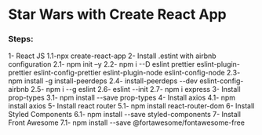 # Star Wars with Create React App

### Steps:

1- React JS
    1.1-npx create-react-app
2- Install .estint with airbnb configuration
    2.1- npm init –y
    2.2- npm i --D eslint prettier eslint-plugin-prettier eslint-config-prettier eslint-plugin-node eslint-config-node
    2.3- npm install -g install-peerdeps
    2.4- install-peerdeps --dev eslint-config-airbnb
    2.5- npm i --g eslint
    2.6- eslint --init
    2.7- npm i express
3- Install prop-types
    3.1- npm install --save prop-types
4- Install axios
    4.1- npm install axios
5- Install react router
    5.1- npm install react-router-dom
6- Install Styled Components
    6.1- npm install --save styled-components
7- Install Front Awesome
    7.1- npm install --save @fortawesome/fontawesome-free
